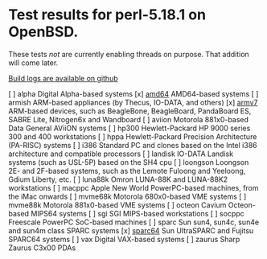 # Test results for perl-5.18.1 on OpenBSD.

These tests *not* are currently enabling threads on purpose.  That addition will come later.

[Build logs are available on github](https://github.com/afresh1/OpenBSD-perl/tree/master/build_logs/perl-5.18.1)

[ ] alpha	Digital Alpha-based systems
[x] [amd64](https://github.com/afresh1/OpenBSD-perl/tree/master/build_logs/perl-5.18.1-build-amd64-20131109T174240.log)	AMD64-based systems
[ ] armish	ARM-based appliances (by Thecus, IO-DATA, and others)
[x] [armv7](https://github.com/afresh1/OpenBSD-perl/tree/master/build_logs/perl-5.18.1-build-armv7-20131108T222113.log)	ARM-based devices, such as BeagleBone, BeagleBoard, PandaBoard ES, SABRE Lite, Nitrogen6x and Wandboard
[ ] aviion	Motorola 881x0-based Data General AViiON systems
[ ] hp300	Hewlett-Packard HP 9000 series 300 and 400 workstations
[ ] hppa	Hewlett-Packard Precision Architecture (PA-RISC) systems
[ ] i386	Standard PC and clones based on the Intel i386 architecture and compatible processors
[ ] landisk	IO-DATA Landisk systems (such as USL-5P) based on the SH4 cpu
[ ] loongson	Loongson 2E- and 2F-based systems, such as the Lemote Fuloong and Yeeloong, Gdium Liberty, etc.
[ ] luna88k	Omron LUNA-88K and LUNA-88K2 workstations
[ ] macppc	Apple New World PowerPC-based machines, from the iMac onwards
[ ] mvme68k	Motorola 680x0-based VME systems
[ ] mvme88k	Motorola 881x0-based VME systems
[ ] octeon	Cavium Octeon-based MIPS64 systems
[ ] sgi	SGI MIPS-based workstations
[ ] socppc	Freescale PowerPC SoC-based machines
[ ] sparc	Sun sun4, sun4c, sun4e and sun4m class SPARC systems
[x] [sparc64](https://github.com/afresh1/OpenBSD-perl/tree/master/build_logs/perl-5.18.1-build-sparc64-20131102T171136.log)	Sun UltraSPARC and Fujitsu SPARC64 systems
[ ] vax	Digital VAX-based systems
[ ] zaurus	Sharp Zaurus C3x00 PDAs
